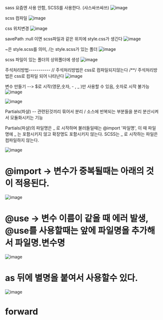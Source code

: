 sass 요즘엔 사용 안함, SCSS를 사용한다. (샤스싸쓰쌰쓰)
![image](https://github.com/minjukimmm/sasss/assets/129017089/e4366bf7-5c74-40f7-a939-e39eceedce7c)

scss 컴파일
![image](https://github.com/minjukimmm/sasss/assets/129017089/927ade49-a42f-4470-b665-7597c848569b)


css 위치변경
![image](https://github.com/minjukimmm/sasss/assets/129017089/f5013ccd-52d3-44ef-a73c-a99f61b0197d)


savePath :null 이면 scss파일과 같은 위치에 style.css가 생긴다
![image](https://github.com/minjukimmm/sasss/assets/129017089/233cd635-1929-4b57-a6fe-540c42c59eb1)


~은 style.scss를 의미, /는 style.scss가 있는 폴더
![image](https://github.com/minjukimmm/sasss/assets/129017089/e9a1e3a4-943e-4744-b3f1-35d64b75314e)

scss 파일이 있는 폴더의 상위폴더에 생성
![image](https://github.com/minjukimmm/sasss/assets/129017089/dfe94ca5-ee01-4155-b603-33fda5e6dfc6)

주석처리방법-----------
// 주석처리방법은 css로 컴파일되지않는다
/**/ 주석처리방법은 css로 컴파일 되어 나타난다
![image](https://github.com/minjukimmm/sasss/assets/129017089/b18139ae-8c57-49d1-a61a-6f7eaf710c05)

변수 만들기 --> $로 시작(영문,숫자, - , _ )만 사용할 수 있음, 숫자로 시작 불가능
![image](https://github.com/minjukimmm/sasss/assets/129017089/7fe10da0-566d-4711-a67b-f328b82a647a)

![image](https://github.com/minjukimmm/sasss/assets/129017089/d815e756-491a-4788-82eb-cd8e85a6c650)

Partials(파샬)
-- 관련된것끼리 묶어서 분리 / 소스에 반복되는 부분들을 분리 분산시켜서 모듈화시키는 기능

Partials(파샬)의 파일명은 _ 로 시작하며
불러들일때는 @import '파일명', 이 때 파일명에 _ 는 포함시키지 않고 확장명도 포함시키지 않는다.
SCSS는 _ 로 시작하는 파일은 컴파일하지 않는다.

![image](https://github.com/minjukimmm/sasss/assets/129017089/9c0c51a6-f9d2-486c-8fa5-19f5ca93780f)


# @import -> 변수가 중복될때는 아래의 것이 적용된다. 

![image](https://github.com/minjukimmm/sasss/assets/129017089/1894cb4e-8c19-476f-bc98-a0ea2b25096f)


# @use -> 변수 이름이 같을 때 에러 발생, @use를 사용할때는 앞에 파일명을 추가해서 파일명.변수명
![image](https://github.com/minjukimmm/sasss/assets/129017089/3d4097d8-c6ed-40e8-9c65-ce8bd484d003)


# as 뒤에 별명을 붙여서 사용할수 있다.
![image](https://github.com/minjukimmm/sasss/assets/129017089/1b675be2-d272-47ad-ae01-557b60718a99)


# forward
